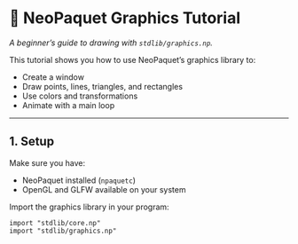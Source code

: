 # 🎨 NeoPaquet Graphics Tutorial
*A beginner’s guide to drawing with `stdlib/graphics.np`.*

This tutorial shows you how to use NeoPaquet’s graphics library to:
- Create a window  
- Draw points, lines, triangles, and rectangles  
- Use colors and transformations  
- Animate with a main loop  

---

## 1. Setup

Make sure you have:
- NeoPaquet installed (`npaquetc`)  
- OpenGL and GLFW available on your system  

Import the graphics library in your program:
```neopaquet
import "stdlib/core.np"
import "stdlib/graphics.np"
